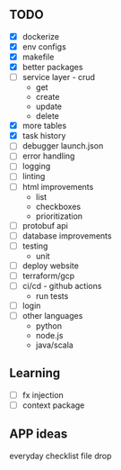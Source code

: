 
## TODO
- [x] dockerize
- [x] env configs
- [x] makefile
- [x] better packages
- [ ] service layer - crud
    - get
    - create
    - update
    - delete
- [x] more tables
- [x] task history
- [ ] debugger launch.json
- [ ] error handling
- [ ] logging
- [ ] linting
- [ ] html improvements
    - list
    - checkboxes
    - prioritization
- [ ] protobuf api
- [ ] database improvements
- [ ] testing
    - unit
- [ ] deploy website
- [ ] terraform/gcp
- [ ] ci/cd - github actions
    - run tests
- [ ] login
- [ ] other languages
    - python
    - node.js
    - java/scala

## Learning
- [ ] fx injection
- [ ] context package

## APP ideas
everyday checklist
file drop

